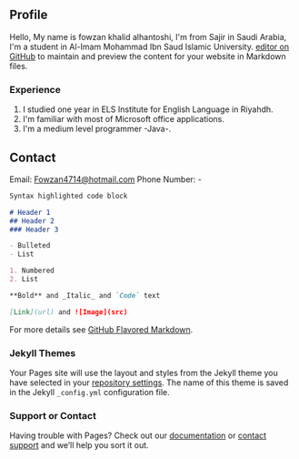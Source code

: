 ## Profile

Hello, My name is fowzan khalid alhantoshi, I'm from Sajir in Saudi Arabia, I'm a student in Al-Imam Mohammad Ibn Saud Islamic University.  [editor on GitHub](https://github.com/Fowzan1/Description/edit/master/README.md) to maintain and preview the content for your website in Markdown files.


### Experience

1. I studied one year in ELS Institute for English Language in Riyahdh.
2. I'm familiar with most of Microsoft office applications.
3. I'm a medium level programmer -Java-.


## Contact

Email: Fowzan4714@hotmail.com
Phone Number: -

```markdown
Syntax highlighted code block

# Header 1
## Header 2
### Header 3

- Bulleted
- List

1. Numbered
2. List

**Bold** and _Italic_ and `Code` text

[Link](url) and ![Image](src)
```

For more details see [GitHub Flavored Markdown](https://guides.github.com/features/mastering-markdown/).

### Jekyll Themes

Your Pages site will use the layout and styles from the Jekyll theme you have selected in your [repository settings](https://github.com/Fowzan1/Description/settings). The name of this theme is saved in the Jekyll `_config.yml` configuration file.

### Support or Contact

Having trouble with Pages? Check out our [documentation](https://help.github.com/categories/github-pages-basics/) or [contact support](https://github.com/contact) and we’ll help you sort it out.

